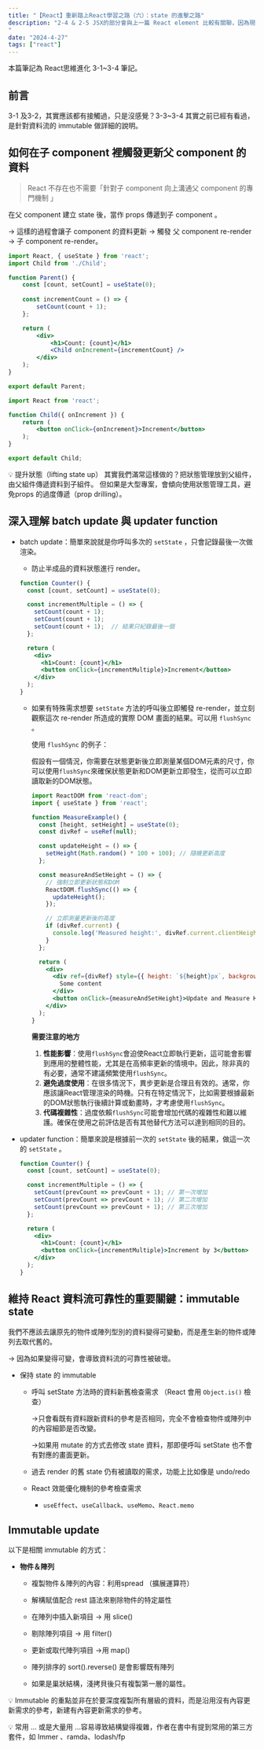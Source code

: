 ```yaml
---
title: "【React】重新踏上React學習之路（六）：state 的進擊之路"
description: "2-4 & 2-5 JSX的部分會與上一篇 React element 比較有關聯，因為現在我們都寫 JSX，所以反而會不知道它的背後邏輯運作。
"
date: "2024-4-27"
tags: ["react"]
---
```


本篇筆記為 React思維進化 3-1~3-4 筆記。

## 前言

3-1 及3-2，其實應該都有接觸過，只是沒感覺？3-3~3-4 其實之前已經有看過，是針對資料流的 immutable 做詳細的說明。

## 如何在子 component 裡觸發更新父 component 的資料

> React 不存在也不需要「針對子 component 向上溝通父 component 的專門機制 」
> 

在父 component 建立 state 後，當作 props 傳遞到子 component 。

→ 這樣的過程會讓子 component 的資料更新 → 觸發 父 component re-render → 子 component re-render。

```jsx
import React, { useState } from 'react';
import Child from './Child';

function Parent() {
    const [count, setCount] = useState(0); 
    
    const incrementCount = () => {
        setCount(count + 1);
    };

    return (
        <div>
            <h1>Count: {count}</h1>
            <Child onIncrement={incrementCount} />
        </div>
    );
}

export default Parent;

```

```jsx
import React from 'react';

function Child({ onIncrement }) {
    return (
        <button onClick={onIncrement}>Increment</button>
    );
}

export default Child;

```


💡 提升狀態（lifting state up）
其實我們滿常這樣做的？把狀態管理放到父組件，由父組件傳遞資料到子組件。
但如果是大型專案，會傾向使用狀態管理工具，避免props 的過度傳遞（prop drilling）。



## 深入理解 batch update 與 updater function

- batch update：簡單來說就是你呼叫多次的 `setState` ，只會記錄最後一次做渲染。
    - 防止半成品的資料狀態進行 render。
    
    ```jsx
    function Counter() {
      const [count, setCount] = useState(0);
    
      const incrementMultiple = () => {
        setCount(count + 1); 
        setCount(count + 1); 
        setCount(count + 1);  // 結果只紀錄最後一個
      };
    
      return (
        <div>
          <h1>Count: {count}</h1>
          <button onClick={incrementMultiple}>Increment</button>
        </div>
      );
    }
    ```
    
    - 如果有特殊需求想要 `setState` 方法的呼叫後立即觸發 re-render，並立刻觀察這次 re-render 所造成的實際 DOM 畫面的結果。可以用 `flushSync` 。
        
        使用 `flushSync` 的例子：
        
        假設有一個情況，你需要在狀態更新後立即測量某個DOM元素的尺寸，你可以使用`flushSync`來確保狀態更新和DOM更新立即發生，從而可以立即讀取新的DOM狀態。
        
        ```jsx
        import ReactDOM from 'react-dom';
        import { useState } from 'react';
        
        function MeasureExample() {
          const [height, setHeight] = useState(0);
          const divRef = useRef(null);
        
          const updateHeight = () => {
            setHeight(Math.random() * 100 + 100); // 隨機更新高度
          };
        
          const measureAndSetHeight = () => {
            // 強制立即更新狀態和DOM
            ReactDOM.flushSync(() => {
              updateHeight();
            });
        
            // 立即測量更新後的高度
            if (divRef.current) {
              console.log('Measured height:', divRef.current.clientHeight);
            }
          };
        
          return (
            <div>
              <div ref={divRef} style={{ height: `${height}px`, background: 'blue' }}>
                Some content
              </div>
              <button onClick={measureAndSetHeight}>Update and Measure Height</button>
            </div>
          );
        }
        
        ```
        
        **需要注意的地方**
        
        1. **性能影響**：使用`flushSync`會迫使React立即執行更新，這可能會影響到應用的整體性能，尤其是在高頻率更新的情境中。因此，除非真的有必要，通常不建議頻繁使用`flushSync`。
        2. **避免過度使用**：在很多情況下，異步更新是合理且有效的。通常，你應該讓React管理渲染的時機。只有在特定情況下，比如需要根據最新的DOM狀態執行後續計算或動畫時，才考慮使用`flushSync`。
        3. **代碼複雜性**：過度依賴`flushSync`可能會增加代碼的複雜性和難以維護。確保在使用之前評估是否有其他替代方法可以達到相同的目的。
        
- updater function：簡單來說是根據前一次的 `setState` 後的結果，做這一次的 `setState` 。
    
    ```jsx
    function Counter() {
      const [count, setCount] = useState(0);
    
      const incrementMultiple = () => {
        setCount(prevCount => prevCount + 1); // 第一次增加
        setCount(prevCount => prevCount + 1); // 第二次增加
        setCount(prevCount => prevCount + 1); // 第三次增加
      };
    
      return (
        <div>
          <h1>Count: {count}</h1>
          <button onClick={incrementMultiple}>Increment by 3</button>
        </div>
      );
    }
    
    ```
    

## 維持 React 資料流可靠性的重要關鍵：immutable state

我們不應該去讓原先的物件或陣列型別的資料變得可變動，而是產生新的物件或陣列去取代舊的。

→ 因為如果變得可變，會導致資料流的可靠性被破壞。

- 保持 state 的 immutable
    - 呼叫 setState 方法時的資料新舊檢查需求 （React 會用 `Object.is()` 檢查）
        
        →只會看既有資料跟新資料的參考是否相同，完全不會檢查物件或陣列中的內容細節是否改變。
        
        →如果用 mutate 的方式去修改 state 資料，那即便呼叫 setState 也不會有對應的畫面更新。
        
    - 過去 render 的舊 state 仍有被讀取的需求，功能上比如像是 undo/redo
    - React 效能優化機制的參考檢查需求
        - `useEffect`、`useCallback`、`useMemo`、`React.memo`
        

## Immutable update

以下是相關 immutable 的方式：

- **物件＆陣列**
    - 複製物件＆陣列的內容：利用spread （擴展運算符）
    - 解構賦值配合 rest 語法來剔除物件的特定屬性
    - 在陣列中插入新項目 → 用 slice()
    - 剔除陣列項目 → 用 filter()
    - 更新或取代陣列項目 →用 map()
    
    - 陣列排序的 sort().reverse() 是會影響既有陣列
    - 如果是巢狀結構，淺拷貝後只有複製第一層的屬性。
    

💡 Immutable 的重點並非在於要深度複製所有層級的資料，而是沿用沒有內容更新需求的參考，新建有內容更新需求的參考。


💡 常用 … 或是大量用 …容易導致結構變得複雜，作者在書中有提到常用的第三方套件，如 Immer 、ramda、lodash/fp

